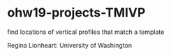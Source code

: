 # ohw19-projects-TMIVP
find locations of vertical profiles that match a template 

Regina Lionheart: University of Washington
